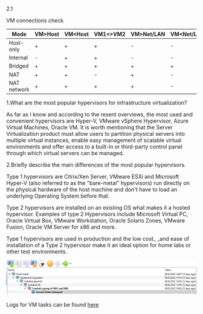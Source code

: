 2.1

VM connections check

| Mode | VM&gt;Host | VM&lt;Host | VM1&lt;&gt;VM2 | VM&gt;Net/LAN | VM&lt;Net/LAN |
| --- | --- | --- | --- | --- | --- |
| Host-only | + | + | + | - | - |
| Internal | - | + | + | - | - |
| Bridged | + | + | + | + | + |
| NAT | + | + | - | + | - |
| NAT network | + | + | + | + | - |

1.What are the most popular hypervisors for infrastructure virtualization?

As far as I know and according to the resent overviews, the most used and convenient hypervisors are Hyper-V, VMware vSphere Hypervisor, Azure Virtual Machines, Oracle VM. It is worth mentioning that the Server Virtualization product must allow users to partition physical servers into multiple virtual instances, enable easy management of scalable virtual environments and offer access to a built-in or third-party control panel through which virtual servers can be managed.

2.Briefly describe the main differences of the most popular hypervisors.

Type 1 hypervisors are Citrix/Xen Server, VMware ESXi and Microsoft Hyper-V (also referred to as the &quot;bare-metal&quot; hypervisors) run directly on the physical hardware of the host machine and don&#39;t have to load an underlying Operating System before that.

Type 2 hypervisors are installed on an existing OS what makes it a hosted hypervisor. Examples of type 2 Hypervisors include Microsoft Virtual PC, Oracle Virtual Box, VMware Workstation, Oracle Solaris Zones, VMware Fusion, Oracle VM Server for x86 and more.

Type 1 hypervisors are used in production and the low cost_ _and ease of installation of a Type 2 hypervisor make it an ideal option for home labs or other test environments.

![VM screenshot](screenshot.png)

Logs for VM tasks can be found [here](https://github.com/veronika2312/DevOps_online_Kharkiv_2022Q1Q2/blob/main/m2/task2.1/DESKTOP-9M8QVPI_Krasilia_VM1/Logs)